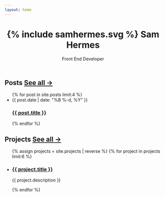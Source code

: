 ```yaml
---
layout: home
---
```

<header class="home-header">
  <h1>
    {% include samhermes.svg %}
    <span class="screen-reader-text">Sam Hermes</span>
  </h1>
  <p>Front End Developer</p>
</header>
<div class="post-list">
  <h2>Posts <span class="see-all"><a href="/posts">See all &rarr;</a></span></h2>
  <ul>
  {% for post in site.posts limit:4 %}
    <li>
      <span class="post-meta">{{ post.date | date: "%B %-d, %Y" }}</span>
      <h3><a class="post-link" href="{{ post.url | prepend: site.baseurl }}">{{ post.title }}</a></h3>
    </li>
  {% endfor %}
  </ul>
  
</div>
<div class="project-list">
  <h2>Projects <span class="see-all"><a href="/projects">See all &rarr;</a></span></h2>
  <ul>
  {% assign projects = site.projects | reverse %}
  {% for project in projects limit:6 %}
    <li>
      <h3><a class="post-link" href="{{ project.permalink | prepend: site.baseurl }}">{{ project.title }}</a></h3>
      <p class="project-description">{{ project.description }}</p>
    </li>
  {% endfor %}
  </ul>
  
</div>

